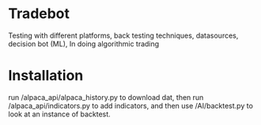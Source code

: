 # Tradebot
 Testing with different platforms, back testing techniques, datasources, decision bot (ML), In doing algorithmic trading

# Installation
 run /alpaca_api/alpaca_history.py to download dat, then run /alpaca_api/indicators.py to add indicators, and then use /AI/backtest.py to look at an instance of backtest.